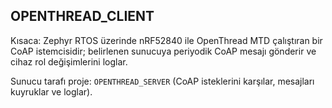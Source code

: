 ## OPENTHREAD_CLIENT

Kısaca: Zephyr RTOS üzerinde nRF52840 ile OpenThread MTD çalıştıran bir CoAP istemcisidir; belirlenen sunucuya periyodik CoAP mesajı gönderir ve cihaz rol değişimlerini loglar.

Sunucu tarafı proje: `OPENTHREAD_SERVER` (CoAP isteklerini karşılar, mesajları kuyruklar ve loglar).

